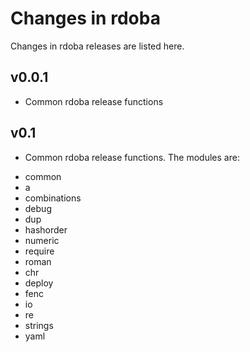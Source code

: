 Changes in rdoba
====================

Changes in rdoba releases are listed here.

v0.0.1
------
- Common rdoba release functions

v0.1
------
- Common rdoba release functions. The modules are:
 * common
 * a
 * combinations
 * debug
 * dup
 * hashorder
 * numeric
 * require
 * roman
 * chr
 * deploy
 * fenc
 * io
 * re
 * strings
 * yaml
